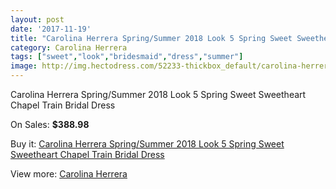 ```yaml
---
layout: post
date: '2017-11-19'
title: "Carolina Herrera Spring/Summer 2018 Look 5 Spring Sweet Sweetheart Chapel Train Bridal Dress"
category: Carolina Herrera
tags: ["sweet","look","bridesmaid","dress","summer"]
image: http://img.hectodress.com/52233-thickbox_default/carolina-herrera-spring-summer-2018-look-5-spring-sweet-sweetheart-chapel-train-bridal-dress.jpg
---
```

Carolina Herrera Spring/Summer 2018 Look 5 Spring Sweet Sweetheart Chapel Train Bridal Dress

On Sales: **$388.98**
<a href="https://www.hectodress.com/carolina-herrera/16467-carolina-herrera-spring-summer-2018-look-5-spring-sweet-sweetheart-chapel-train-bridal-dress.html"><amp-img layout="responsive" width="600" height="600" src="//img.hectodress.com/52233-thickbox_default/carolina-herrera-spring-summer-2018-look-5-spring-sweet-sweetheart-chapel-train-bridal-dress.jpg" alt="Carolina Herrera Spring/Summer 2018 Look 5 Spring Sweet Sweetheart Chapel Train Bridal Dress 0" /></a>
<a href="https://www.hectodress.com/carolina-herrera/16467-carolina-herrera-spring-summer-2018-look-5-spring-sweet-sweetheart-chapel-train-bridal-dress.html"><amp-img layout="responsive" width="600" height="600" src="//img.hectodress.com/52234-thickbox_default/carolina-herrera-spring-summer-2018-look-5-spring-sweet-sweetheart-chapel-train-bridal-dress.jpg" alt="Carolina Herrera Spring/Summer 2018 Look 5 Spring Sweet Sweetheart Chapel Train Bridal Dress 1" /></a>

Buy it: [Carolina Herrera Spring/Summer 2018 Look 5 Spring Sweet Sweetheart Chapel Train Bridal Dress](https://www.hectodress.com/carolina-herrera/16467-carolina-herrera-spring-summer-2018-look-5-spring-sweet-sweetheart-chapel-train-bridal-dress.html "Carolina Herrera Spring/Summer 2018 Look 5 Spring Sweet Sweetheart Chapel Train Bridal Dress")

View more: [Carolina Herrera](https://www.hectodress.com/323-carolina-herrera "Carolina Herrera")